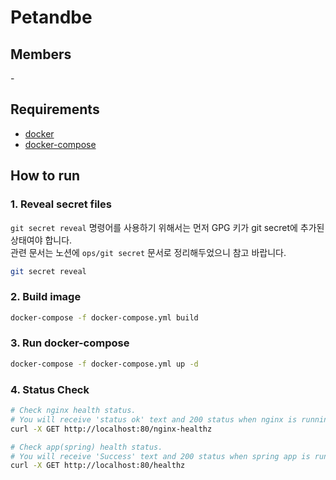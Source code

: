 # Petandbe

## Members

\-

## Requirements

- [docker](https://docs.docker.com/get-docker/)
- [docker-compose](https://docs.docker.com/compose/install/)

## How to run

### 1. Reveal secret files

`git secret reveal` 명령어를 사용하기 위해서는 먼저 GPG 키가 git secret에 추가된 상태여야 합니다.  
관련 문서는 노션에 `ops/git secret` 문서로 정리해두었으니 참고 바랍니다.

```bash
git secret reveal
```

### 2. Build image

```bash
docker-compose -f docker-compose.yml build
```

### 3. Run docker-compose

```bash
docker-compose -f docker-compose.yml up -d
```

### 4. Status Check

```bash
# Check nginx health status.
# You will receive 'status ok' text and 200 status when nginx is running.
curl -X GET http://localhost:80/nginx-healthz

# Check app(spring) health status.
# You will receive 'Success' text and 200 status when spring app is running.
curl -X GET http://localhost:80/healthz
```
